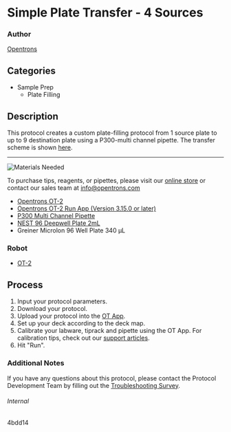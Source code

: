 # Simple Plate Transfer - 4 Sources

### Author
[Opentrons](https://opentrons.com/)



## Categories
* Sample Prep
	* Plate Filling

## Description
This protocol creates a custom plate-filling protocol from 1 source plate to up to 9 destination plate using a P300-multi channel pipette. The transfer scheme is shown [here](https://s3.amazonaws.com/pf-upload-01/u-4256/0/2020-11-24/ek13tro/image.png).

---
![Materials Needed](https://s3.amazonaws.com/opentrons-protocol-library-website/custom-README-images/001-General+Headings/materials.png)

To purchase tips, reagents, or pipettes, please visit our [online store](https://shop.opentrons.com/) or contact our sales team at [info@opentrons.com](mailto:info@opentrons.com)

* [Opentrons OT-2](https://shop.opentrons.com/collections/ot-2-robot/products/ot-2)
* [Opentrons OT-2 Run App (Version 3.15.0 or later)](https://opentrons.com/ot-app/)
* [P300 Multi Channel Pipette](https://shop.opentrons.com/collections/ot-2-robot/products/8-channel-electronic-pipette)
* [NEST 96 Deepwell Plate 2mL](https://labware.opentrons.com/nest_96_wellplate_2ml_deep)
* Greiner Microlon 96 Well Plate 340 µL

### Robot
* [OT-2](https://opentrons.com/ot-2)

## Process

1. Input your protocol parameters.
2. Download your protocol.
3. Upload your protocol into the [OT App](https://opentrons.com/ot-app).
4. Set up your deck according to the deck map.
5. Calibrate your labware, tiprack and pipette using the OT App. For calibration tips, check out our [support articles](https://support.opentrons.com/en/collections/1559720-guide-for-getting-started-with-the-ot-2).
6. Hit "Run".

### Additional Notes
If you have any questions about this protocol, please contact the Protocol Development Team by filling out the [Troubleshooting Survey](https://protocol-troubleshooting.paperform.co/).

###### Internal
4bdd14

